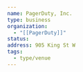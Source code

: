 ```yaml
---
name: PagerDuty, Inc.
type: business
organization:
  - "[[PagerDuty]]"
status:
address: 905 King St W
tags:
  - type/venue
---
```

